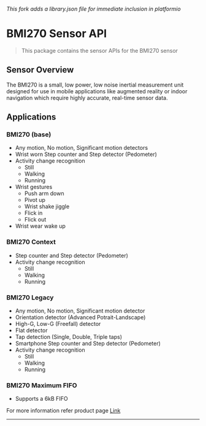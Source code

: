 *This fork adds a library.json file for immediate inclusion in platformio*

# BMI270 Sensor API

> This package contains the sensor APIs for the BMI270 sensor

## Sensor Overview
The BMI270 is a small, low power, low noise inertial measurement unit designed for use in mobile applications like augmented reality or indoor navigation which require highly accurate, real-time sensor data.

## Applications

### BMI270 (base)

- Any motion, No motion, Significant motion detectors
- Wrist worn Step counter and Step detector (Pedometer)
- Activity change recognition
  - Still
  - Walking
  - Running
- Wrist gestures
  - Push arm down
  - Pivot up
  - Wrist shake jiggle
  - Flick in
  - Flick out
- Wrist wear wake up

### BMI270 Context

- Step counter and Step detector (Pedometer)
- Activity change recognition
  - Still
  - Walking
  - Running

### BMI270 Legacy

- Any motion, No motion, Significant motion detector
- Orientation detector (Advanced Potrait-Landscape)
- High-G, Low-G (Freefall) detector
- Flat detector
- Tap detection (Single, Double, Triple taps)
- Smartphone Step counter and Step detector (Pedometer)
- Activity change recognition
  - Still
  - Walking
  - Running

### BMI270 Maximum FIFO

- Supports a 6kB FIFO

For more information refer product page [Link](https://www.bosch-sensortec.com/products/motion-sensors/imus/bmi270.html) 

---